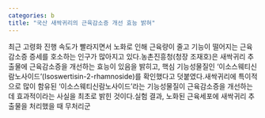 ```yaml
---
categories: b
title: "국산 새싹귀리의 근육감소증 개선 효능 밝혀"
---
```

최근 고령화 진행 속도가 빨라지면서 노화로 인해 근육량이 줄고 기능이 떨어지는 근육감소증 증세를 호소하는 인구가 많아지고 있다.농촌진흥청(청장 조재호)은 새싹귀리 추출물에 근육감소증을 개선하는 효능이 있음을 밝히고, 핵심 기능성물질인 ‘이소스웨티신람노사이드’(Isoswertisin-2-rhamnoside)를 확인했다고 덧붙였다.새싹귀리에 특이적으로 많이 함유된 ‘이소스웨티신람노사이드’라는 기능성물질이 근육감소증을 개선하는 데 효과적이라는 사실을 최초로 밝힌 것이다.실험 결과, 노화된 근육세포에 새싹귀리 추출물을 처리했을 때 무처리군